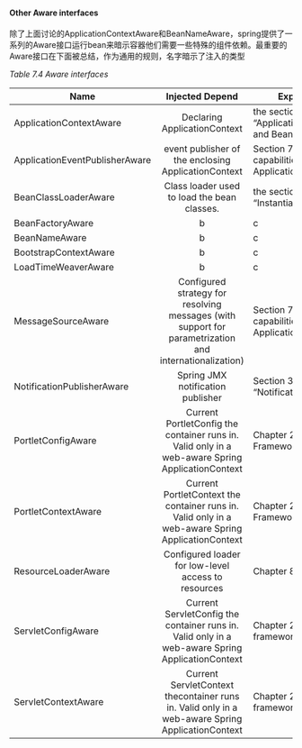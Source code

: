 #### Other Aware interfaces

除了上面讨论的ApplicationContextAware和BeanNameAware，spring提供了一系列的Aware接口运行bean来暗示容器他们需要一些特殊的组件依赖。最重要的Aware接口在下面被总结，作为通用的规则，名字暗示了注入的类型

*Table 7.4 Aware interfaces*

Name | Injected Depend | Explained in...
-- | :--: |--
ApplicationContextAware | Declaring ApplicationContext | the section called “ApplicationContextAware and BeanNameAware”
ApplicationEventPublisherAware | event publisher of the enclosing ApplicationContext | Section 7.15, “Additional capabilities of the ApplicationContext”
BeanClassLoaderAware | Class loader used to load the bean classes. | the section called “Instantiating beans”
BeanFactoryAware | b | c
BeanNameAware | b | c
BootstrapContextAware | b | c
LoadTimeWeaverAware | b | c
MessageSourceAware | Configured strategy for resolving messages (with support for parametrization and internationalization) | Section 7.15, “Additional capabilities of the ApplicationContext”
NotificationPublisherAware | Spring JMX notification publisher | Section 31.7, “Notifications” 
PortletConfigAware | Current PortletConfig the container runs in. Valid only in a web-aware Spring ApplicationContext | Chapter 25, Portlet MVC Framework
PortletContextAware | Current PortletContext the container runs in. Valid only in a web-aware Spring ApplicationContext | Chapter 25, Portlet MVC Framework
ResourceLoaderAware | Configured loader for low-level access to resources | Chapter 8, Resources
ServletConfigAware | Current ServletConfig the container runs in. Valid only in a web-aware Spring ApplicationContext | Chapter 22, Web MVC framework
ServletContextAware | Current ServletContext thecontainer runs in. Valid only in a web-aware Spring ApplicationContext | Chapter 22, Web MVC framework






